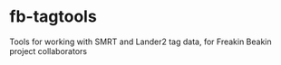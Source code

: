 # fb-tagtools
Tools for working with SMRT and Lander2 tag data, for Freakin Beakin project collaborators
